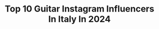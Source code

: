 ---
title: Top 10 Guitar Instagram Influencers In Italy In 2024
description: >-
  Find top guitar Instagram influencers in Italy in 2024. Most popular hashtags: #guitarist #guitar #music #guitarplayer.
platform: Instagram
hits: 153
text_top: Analyze the best Instagram accounts on inBeat.
text_bottom: Our search engine holds 153 Instagram influencers like this in Italy for you to collaborate.
profiles:
  - username: "diegoleanza"
    fullname: >-
      Diego Leanza
    bio: >-
      Guitarist / Singer / Producer / Session Man Music 👇
    location: "Italy"
    followers: 76410
    engagement: 417
    commentsToLikes: 0.029970
    id: ckap3ozg53xeh0i78k0ay7lht
    verified: false
    hashtags: "#guitarlife, #guitarplayer, #chitarra, #bluesrock"
  - username: "francescobelliamusic"
    fullname: >-
      Francesco Bellia | Guitars Amps Pedals Addicted
    bio: >-
      🇮🇹 Rock/Blues guitarist and singer for @thefullertonesofficial I love taking photos & videos of my guitars and play some blues stuff. Check my link 👇
    location: "Italy"
    followers: 7036
    engagement: 710
    commentsToLikes: 0.063937
    id: ckaoz0lgjjux30i78vukulo1h
    verified: false
    hashtags: "#gibsonguitars, #guitarpassion, #guitarporn, #straturday"
  - username: "nixenomorph"
    fullname: >-
      Martina Nixe Riva 🎸
    bio: >-
      Guitar Player from Italy! 🇮🇹 Killin’ it in @killinbaudelaire 🎸 New cover ⬇️
    location: "Italy"
    followers: 20621
    engagement: 1282
    commentsToLikes: 0.056935
    id: ck8syt1rplwcv0j78q6yo4n1p
    verified: false
    hashtags: "#femaleguitarist, #guitargirl, #femalemusician, #guitarlove"
  - username: "thaliabellazecca"
    fullname: >-
      Thalìa Bellazecca
    bio: >-
      ~ On @twitch as ThaliaBellazecca 🍪 ~Metal Lefty Guitarist 🎸🔥 ~A 21 y/o half-blood 🇨🇺🇮🇹 That's all you need to know ✨ 🤯⬇LINKS⬇🤯
    location: "Italy"
    followers: 13526
    engagement: 1139
    commentsToLikes: 0.065268
    id: ck8t531iv8nrp0j78jmab8d7e
    verified: false
    hashtags: "#guitarist, #piercing, #mohawk, #pianist"
  - username: "dd_lacuna"
    fullname: >-
      Diego DD Cavallotti
    bio: >-
      𝕷𝖆𝖈𝖚𝖓𝖆 𝕮𝖔𝖎𝖑 Session&Guitar lesson founder\owner @drinkemallbeer
    location: "Italy"
    followers: 17701
    engagement: 706
    commentsToLikes: 0.038006
    id: ck14gl6bd5rev0i19b6zqstr9
    verified: true
    hashtags: "#lacunacoilofficial, #guitarist, #picoftheday, #diegocavallotti"
  - username: "dario.pinelli"
    fullname: >-
      Dario Pinelli
    bio: >-
      🇮🇹 Italian guitarist and singer 🇮🇹 ❤️🎸 World Traveller 🌎🎶 Booking & Collaboration: booking.dariopinelli@gmail.com 👇NEW VIDEO "BELLA CIAO"👇
    location: "Italy"
    followers: 124585
    engagement: 146
    commentsToLikes: 0.093090
    id: ckf5mjszqu4w50j233q8193pm
    verified: true
    hashtags: "#musiclife, #hiphop, #amazing, #classic"
  - username: "zaminyrmouth"
    fullname: >-
      Mazza { alias zamvlas }
    bio: >-
      • Guitarist for @sharksinyourmouthofficial • Guitarist for @enclavesofficial • Italy🇮🇹 New video for ‘𝗖 𝗨 𝗟 𝗧 𝟰 𝟬 𝟰’ out now! ↓
    location: "Italy"
    followers: 42178
    engagement: 1052
    commentsToLikes: 0.046957
    id: ck13c2zxdydhl0i19cbv8l4rt
    verified: false
    hashtags: "#guitar, #guitarist, #guitarsolo, #guitarsofinstagram"
  - username: "richardchurch_"
    fullname: >-
      RICHARD CHURCH
    bio: >-
      BHMG® ‘99 producer, guitarist & sample maker
    location: "Italy"
    followers: 6215
    engagement: 1599
    commentsToLikes: 0.067547
    id: ck1398uevk3im0i191fsj1cyq
    verified: false
    hashtags: "#iorestoacasa, #fromjupitercontest, #sinacontest20, #beatthecorona"
  - username: "timhanseroth"
    fullname: >-
      Tim Hanseroth
    bio: >-
      BRANDI CARLILE -GUITARIIST-SONGMAKER- DAD ZONE-
    location: "Italy"
    followers: 26241
    engagement: 825
    commentsToLikes: 0.051450
    id: ck5zx04af733z0i14cc1ufvxh
    verified: true
    hashtags: "#bramily, #cheeseplate, #stopby, #wegotcropperhere"
  - username: "_rakaia_"
    fullname: >-
      Ｃｏｎｎｉｅ
    bio: >-
      • Florence, Italy 🇮🇹📌 • Christmas 1988 🎁🎄 • Music therapist 🎵 • Guitar 🎸🎼 • RHCP 🌶 • Thai boxing 🥊
    location: "Italy"
    followers: 38359
    engagement: 541
    commentsToLikes: 0.094546
    id: ck9hcny76m8wn0j78401xz7gd
    verified: false
    hashtags: "#song, #split, #italy, #smile"
---